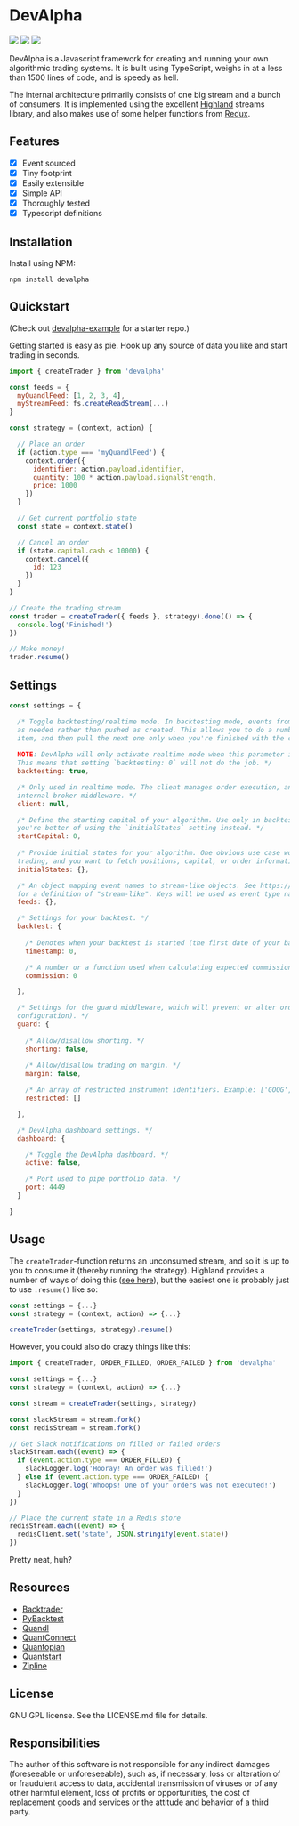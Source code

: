 # DevAlpha

<a href="https://travis-ci.org/devalpha-io/devalpha-node"><img src="https://img.shields.io/travis/devalpha-io/devalpha-node.svg"></a>
<a href="https://david-dm.org/devalpha-io/devalpha-node"><img src="https://img.shields.io/david/devalpha-io/devalpha-node.svg"></a>
<a href="https://www.npmjs.com/package/devalpha"><img src="https://img.shields.io/npm/v/devalpha.svg"></a>

DevAlpha is a Javascript framework for creating and running your own algorithmic trading systems. It is built using TypeScript, weighs in at a less than 1500 lines of code, and is speedy as hell.

The internal architecture primarily consists of one big stream and a bunch of consumers. It is implemented using the excellent [Highland](https://highlandjs.org/) streams library, and also makes use of some helper functions from [Redux](https://redux.js.org/).

## Features

-   [x] Event sourced
-   [x] Tiny footprint
-   [x] Easily extensible
-   [x] Simple API
-   [x] Thoroughly tested
-   [x] Typescript definitions

## Installation

Install using NPM:

`npm install devalpha`

## Quickstart

(Check out [devalpha-example](https://github.com/devalpha-io/devalpha-example) for a starter repo.)

Getting started is easy as pie. Hook up any source of data you like and start trading in seconds.

```javascript
import { createTrader } from 'devalpha'

const feeds = {
  myQuandlFeed: [1, 2, 3, 4],
  myStreamFeed: fs.createReadStream(...)
}

const strategy = (context, action) {

  // Place an order
  if (action.type === 'myQuandlFeed') {
    context.order({
      identifier: action.payload.identifier,
      quantity: 100 * action.payload.signalStrength,
      price: 1000
    })
  }

  // Get current portfolio state
  const state = context.state()

  // Cancel an order
  if (state.capital.cash < 10000) {
    context.cancel({
      id: 123
    })
  }
}

// Create the trading stream
const trader = createTrader({ feeds }, strategy).done(() => {
  console.log('Finished!')
})

// Make money!
trader.resume()
```

## Settings

```javascript
const settings = {

  /* Toggle backtesting/realtime mode. In backtesting mode, events from the feed stream are pulled
  as needed rather than pushed as created. This allows you to do a number of events for each feed
  item, and then pull the next one only when you're finished with the current.
  
  NOTE: DevAlpha will only activate realtime mode when this parameter is explicitly set to `false`.
  This means that setting `backtesting: 0` will not do the job. */
  backtesting: true,

  /* Only used in realtime mode. The client manages order execution, and is provided to the 
  internal broker middleware. */
  client: null,

  /* Define the starting capital of your algorithm. Use only in backtesting mode. In realtime mode
  you're better of using the `initialStates` setting instead. */
  startCapital: 0,
  
  /* Provide initial states for your algorithm. One obvious use case would be when realtime
  trading, and you want to fetch positions, capital, or order information from your broker. */
  initialStates: {},

  /* An object mapping event names to stream-like objects. See https://highlandjs.org/#_(source)
  for a definition of "stream-like". Keys will be used as event type names. */
  feeds: {},

  /* Settings for your backtest. */
  backtest: {
    
    /* Denotes when your backtest is started (the first date of your backtesting data). */
    timestamp: 0,

    /* A number or a function used when calculating expected commission. */
    commission: 0

  },

  /* Settings for the guard middleware, which will prevent or alter orders (based on your
  configuration). */
  guard: {
    
    /* Allow/disallow shorting. */
    shorting: false,
    
    /* Allow/disallow trading on margin. */
    margin: false,

    /* An array of restricted instrument identifiers. Example: ['GOOG', 'SPOT']. */
    restricted: []

  },

  /* DevAlpha dashboard settings. */
  dashboard: {

    /* Toggle the DevAlpha dashboard. */
    active: false,

    /* Port used to pipe portfolio data. */
    port: 4449
  }

}
```

## Usage

The `createTrader`-function returns an unconsumed stream, and so it is up to you to consume it (thereby running the strategy). Highland provides a number of ways of doing this ([see here](https://highlandjs.org/#Consumption)), but the easiest one is probably just to use `.resume()` like so:

```javascript
const settings = {...}
const strategy = (context, action) => {...}

createTrader(settings, strategy).resume()
```

However, you could also do crazy things like this:

```javascript
import { createTrader, ORDER_FILLED, ORDER_FAILED } from 'devalpha'

const settings = {...}
const strategy = (context, action) => {...}

const stream = createTrader(settings, strategy)

const slackStream = stream.fork()
const redisStream = stream.fork()

// Get Slack notifications on filled or failed orders
slackStream.each((event) => {
  if (event.action.type === ORDER_FILLED) {
    slackLogger.log('Hooray! An order was filled!')
  } else if (event.action.type === ORDER_FAILED) {
    slackLogger.log('Whoops! One of your orders was not executed!')
  }
})

// Place the current state in a Redis store
redisStream.each((event) => {
  redisClient.set('state', JSON.stringify(event.state))
})
```

Pretty neat, huh?

## Resources

-   [Backtrader](https://www.backtrader.com/)
-   [PyBacktest](https://github.com/ematvey/pybacktest)
-   [Quandl](https://www.quandl.com/)
-   [QuantConnect](https://www.quantconnect.com/)
-   [Quantopian](http://quantopian.com/)
-   [Quantstart](https://www.quantstart.com/)
-   [Zipline](http://www.zipline.io/)

## License

GNU GPL license. See the LICENSE.md file for details.

## Responsibilities

The author of this software is not responsible for any indirect damages (foreseeable or unforeseeable), such as, if necessary, loss or alteration of or fraudulent access to data, accidental transmission of viruses or of any other harmful element, loss of profits or opportunities, the cost of replacement goods and services or the attitude and behavior of a third party.
